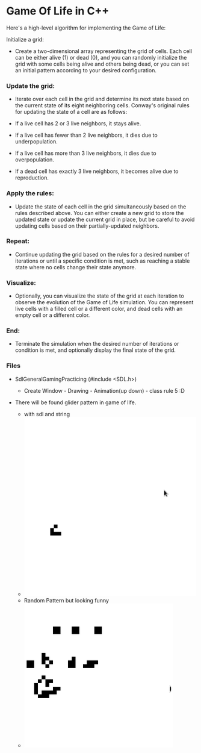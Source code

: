 # Game Of Life in C++

Here's a high-level algorithm for implementing the Game of Life:

Initialize a grid:
 * Create a two-dimensional array representing the grid of cells. Each cell can be either alive (1) or dead (0), and you can randomly initialize the grid with some cells being alive and others being dead, or you can set an initial pattern according to your desired configuration.

### Update the grid: 
 * Iterate over each cell in the grid and determine its next state based on the current state of its eight neighboring cells. Conway's original rules for updating the state of a cell are as follows:

 * If a live cell has 2 or 3 live neighbors, it stays alive.
 * If a live cell has fewer than 2 live neighbors, it dies due to underpopulation.
 * If a live cell has more than 3 live neighbors, it dies due to overpopulation.
 * If a dead cell has exactly 3 live neighbors, it becomes alive due to reproduction.
### Apply the rules:
 * Update the state of each cell in the grid simultaneously based on the rules described above. You can either create a new grid to store the updated state or update the current grid in place, but be careful to avoid updating cells based on their partially-updated neighbors.

### Repeat: 
* Continue updating the grid based on the rules for a desired number of iterations or until a specific condition is met, such as reaching a stable state where no cells change their state anymore.

### Visualize: 
 * Optionally, you can visualize the state of the grid at each iteration to observe the evolution of the Game of Life simulation. You can represent live cells with a filled cell or a different color, and dead cells with an empty cell or a different color.

### End: 
 * Terminate the simulation when the desired number of iterations or condition is met, and optionally display the final state of the grid.

### Files 
 * SdlGeneralGamingPracticing (#include <SDL.h>) 
   * Create Window - Drawing - Animation(up down) - class rule 5 :D
 
 * There will be found glider pattern in game of life.
   * with sdl and string
   * ![Example Glider](/pics/glider.png)
   * Random Pattern but looking funny
   * ![Example Glider](/pics/game.png)
